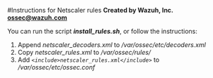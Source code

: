 #Instructions for Netscaler rules
**Created by Wazuh, Inc. <ossec@wazuh.com>**

You can run the script ***install_rules.sh***, or follow the instructions:

 1. Append *netscaler_decoders.xml* to */var/ossec/etc/decoders.xml*
 2. Copy *netscaler_rules.xml* to */var/ossec/rules/*
 3. Add *```<include>netscaler_rules.xml</include>```* to */var/ossec/etc/ossec.conf*